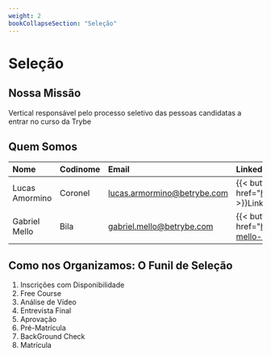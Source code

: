 ```yaml
---
weight: 2
bookCollapseSection: "Seleção"
---
```


# Seleção

## Nossa Missão
Vertical responsável pelo processo seletivo das pessoas candidatas a entrar no curso da Trybe


## Quem Somos

| Nome        			| Codinome		| Email							| Linkedin    	|
| :---        			| :---			| :---        	| :---          |
| Lucas Amormino     	| Coronel		| lucas.armormino@betrybe.com 	| {{< button href="https://www.linkedin.com/in/lucasamormino/" >}}Linkedin{{< /button >}}   |
| Gabriel Mello   		| Bila			| gabriel.mello@betrybe.com   	| {{< button href="https://www.linkedin.com/in/gabriel-soares-mello-22a412147/" >}}Linkedin{{< /button >}} |


## Como nos Organizamos: O Funil de Seleção

1. Inscrições com Disponibilidade
2. Free Course
3. Análise de Vídeo
4. Entrevista Final
5. Aprovação
6. Pré-Matrícula
7. BackGround Check
8. Matrícula





